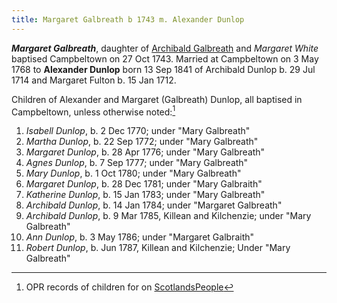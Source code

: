```yaml
---
title: Margaret Galbreath b 1743 m. Alexander Dunlop
---
```

***Margaret Galbreath***, daughter of [Archibald Galbreath](galbreath-archibald-1708.md) and *Margaret White* baptised Campbeltown on 27 Oct 1743.  Married at Campbeltown on 3 May 1768 to **Alexander Dunlop** born 13 Sep 1841 of Archibald Dunlop b. 29 Jul 1714 and Margaret Fulton b. 15 Jan 1712.

Children of Alexander and Margaret (Galbreath) Dunlop, all baptised in Campbeltown, unless otherwise noted:[^children]

1. *Isabell Dunlop*, b. 2 Dec 1770; under "Mary Galbreath"
2. *Martha Dunlop*, b. 22 Sep 1772; under "Mary Galbreath"
3. *Margaret Dunlop*, b. 28 Apr 1776; under "Mary Galbreath"
4. *Agnes Dunlop*, b. 7 Sep 1777; under "Mary Galbreath"
5. *Mary Dunlop*, b. 1 Oct 1780; under "Mary Galbreath"
6. *Margaret Dunlop*, b. 28 Dec 1781; under "Mary Galbraith"
7. *Katherine Dunlop*, b. 15 Jan 1783; under "Mary Galbreath"
8. *Archibald Dunlop*, b. 14 Jan 1784; under "Margaret Galbreath"
9. *Archibald Dunlop*, b. 9 Mar 1785, Killean and Kilchenzie; under "Mary Galbreath"
10. *Ann Dunlop*, b. 3 May 1786; under "Margaret Galbraith"
11. *Robert Dunlop*, b. Jun 1787, Killean and Kilchenzie;  Under "Mary Galbreath"

[^children]: OPR records of children for on [ScotlandsPeople](https://www.scotlandspeople.gov.uk/record-results?search_type=people&event=%28B%20OR%20C%20OR%20S%29&record_type%5B0%5D=opr_births&church_type=Old%20Parish%20Registers&dl_cat=church&dl_rec=church-births-baptisms&surname=dunlop&surname_so=exact&forename_so=starts&from_year=1768&to_year=1790&parent_names=dunlop&parent_names_so=exact&parent_name_two=galbr&parent_name_two_so=starts&record=Church%20of%20Scotland%20%28old%20parish%20registers%29%20Roman%20Catholic%20Church%20Other%20churches&sort=asc&order=Date&field=year)
